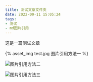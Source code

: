 ```yaml
---
title: 测试文章文件夹
date: 2022-09-11 15:05:24
tags:
- 测试
- md图片引用
---
```



这是一篇测试文章

{% asset_img test.jpg 图片引用方法一 %}

![图片引用方法二](test.jpg)

![图片引用方法三](/images/test.jpg)

